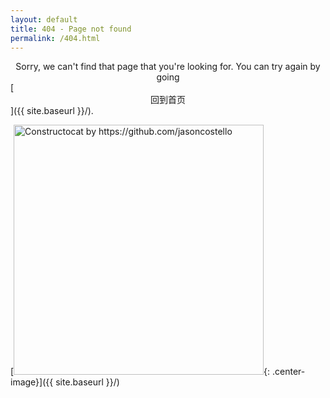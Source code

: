 ```yaml
---
layout: default
title: 404 - Page not found
permalink: /404.html
---
```


<center>Sorry, we can't find that page that you're looking for.
You can try again by going</center>
 [<center>回到首页</center>]({{ site.baseurl }}/).

[<img src="{{ site.baseurl }}/images/404.jpg" alt="Constructocat by https://github.com/jasoncostello" style="width: 400px;"/>{: .center-image}]({{ site.baseurl }}/)
